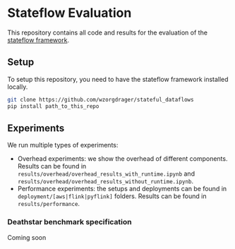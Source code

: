 # Stateflow Evaluation
This repository contains all code and results for the evaluation of the [stateflow framework](https://github.com/wzorgdrager/stateful_dataflows).

## Setup
To setup this repository, you need to have the stateflow framework installed locally. 
```bash
git clone https://github.com/wzorgdrager/stateful_dataflows
pip install path_to_this_repo
```

## Experiments
We run multiple types of experiments:
- Overhead experiments: we show the overhead of different components. Results can be found in `results/overhead/overhead_results_with_runtime.ipynb` and `results/overhead/overhead_results_without_runtime.ipynb`.
- Performance experiments: the setups and deployments can be found in `deployment/[aws|flink|pyflink]` folders. Results can be found in `results/performance`. 

### Deathstar benchmark specification
Coming soon